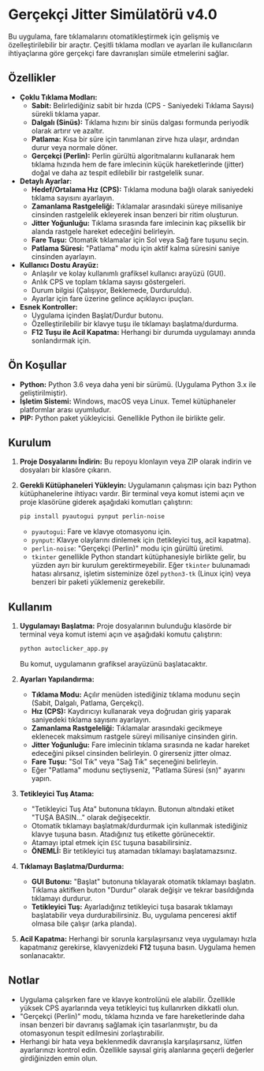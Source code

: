 # Gerçekçi Jitter Simülatörü v4.0

Bu uygulama, fare tıklamalarını otomatikleştirmek için gelişmiş ve özelleştirilebilir bir araçtır. Çeşitli tıklama modları ve ayarları ile kullanıcıların ihtiyaçlarına göre gerçekçi fare davranışları simüle etmelerini sağlar.

## Özellikler

*   **Çoklu Tıklama Modları:**
    *   **Sabit:** Belirlediğiniz sabit bir hızda (CPS - Saniyedeki Tıklama Sayısı) sürekli tıklama yapar.
    *   **Dalgalı (Sinüs):** Tıklama hızını bir sinüs dalgası formunda periyodik olarak artırır ve azaltır.
    *   **Patlama:** Kısa bir süre için tanımlanan zirve hıza ulaşır, ardından durur veya normale döner.
    *   **Gerçekçi (Perlin):** Perlin gürültü algoritmalarını kullanarak hem tıklama hızında hem de fare imlecinin küçük hareketlerinde (jitter) doğal ve daha az tespit edilebilir bir rastgelelik sunar.
*   **Detaylı Ayarlar:**
    *   **Hedef/Ortalama Hız (CPS):** Tıklama moduna bağlı olarak saniyedeki tıklama sayısını ayarlayın.
    *   **Zamanlama Rastgeleliği:** Tıklamalar arasındaki süreye milisaniye cinsinden rastgelelik ekleyerek insan benzeri bir ritim oluşturun.
    *   **Jitter Yoğunluğu:** Tıklama sırasında fare imlecinin kaç piksellik bir alanda rastgele hareket edeceğini belirleyin.
    *   **Fare Tuşu:** Otomatik tıklamalar için Sol veya Sağ fare tuşunu seçin.
    *   **Patlama Süresi:** "Patlama" modu için aktif kalma süresini saniye cinsinden ayarlayın.
*   **Kullanıcı Dostu Arayüz:**
    *   Anlaşılır ve kolay kullanımlı grafiksel kullanıcı arayüzü (GUI).
    *   Anlık CPS ve toplam tıklama sayısı göstergeleri.
    *   Durum bilgisi (Çalışıyor, Beklemede, Durduruldu).
    *   Ayarlar için fare üzerine gelince açıklayıcı ipuçları.
*   **Esnek Kontroller:**
    *   Uygulama içinden Başlat/Durdur butonu.
    *   Özelleştirilebilir bir klavye tuşu ile tıklamayı başlatma/durdurma.
    *   **F12 Tuşu ile Acil Kapatma:** Herhangi bir durumda uygulamayı anında sonlandırmak için.

## Ön Koşullar

*   **Python:** Python 3.6 veya daha yeni bir sürümü. (Uygulama Python 3.x ile geliştirilmiştir).
*   **İşletim Sistemi:** Windows, macOS veya Linux. Temel kütüphaneler platformlar arası uyumludur.
*   **PIP:** Python paket yükleyicisi. Genellikle Python ile birlikte gelir.

## Kurulum

1.  **Proje Dosyalarını İndirin:**
    Bu repoyu klonlayın veya ZIP olarak indirin ve dosyaları bir klasöre çıkarın.

2.  **Gerekli Kütüphaneleri Yükleyin:**
    Uygulamanın çalışması için bazı Python kütüphanelerine ihtiyacı vardır. Bir terminal veya komut istemi açın ve proje klasörüne giderek aşağıdaki komutları çalıştırın:

    ```bash
    pip install pyautogui pynput perlin-noise
    ```
    *   `pyautogui`: Fare ve klavye otomasyonu için.
    *   `pynput`: Klavye olaylarını dinlemek için (tetikleyici tuş, acil kapatma).
    *   `perlin-noise`: "Gerçekçi (Perlin)" modu için gürültü üretimi.
    *   `tkinter` genellikle Python standart kütüphanesiyle birlikte gelir, bu yüzden ayrı bir kurulum gerektirmeyebilir. Eğer `tkinter` bulunamadı hatası alırsanız, işletim sisteminize özel `python3-tk` (Linux için) veya benzeri bir paketi yüklemeniz gerekebilir.

## Kullanım

1.  **Uygulamayı Başlatma:**
    Proje dosyalarının bulunduğu klasörde bir terminal veya komut istemi açın ve aşağıdaki komutu çalıştırın:

    ```bash
    python autoclicker_app.py
    ```
    Bu komut, uygulamanın grafiksel arayüzünü başlatacaktır.

2.  **Ayarları Yapılandırma:**
    *   **Tıklama Modu:** Açılır menüden istediğiniz tıklama modunu seçin (Sabit, Dalgalı, Patlama, Gerçekçi).
    *   **Hız (CPS):** Kaydırıcıyı kullanarak veya doğrudan giriş yaparak saniyedeki tıklama sayısını ayarlayın.
    *   **Zamanlama Rastgeleliği:** Tıklamalar arasındaki gecikmeye eklenecek maksimum rastgele süreyi milisaniye cinsinden girin.
    *   **Jitter Yoğunluğu:** Fare imlecinin tıklama sırasında ne kadar hareket edeceğini piksel cinsinden belirleyin. 0 girerseniz jitter olmaz.
    *   **Fare Tuşu:** "Sol Tık" veya "Sağ Tık" seçeneğini belirleyin.
    *   Eğer "Patlama" modunu seçtiyseniz, "Patlama Süresi (sn)" ayarını yapın.

3.  **Tetikleyici Tuş Atama:**
    *   "Tetikleyici Tuş Ata" butonuna tıklayın. Butonun altındaki etiket "TUŞA BASIN..." olarak değişecektir.
    *   Otomatik tıklamayı başlatmak/durdurmak için kullanmak istediğiniz klavye tuşuna basın. Atadığınız tuş etikette görünecektir.
    *   Atamayı iptal etmek için `ESC` tuşuna basabilirsiniz.
    *   **ÖNEMLİ:** Bir tetikleyici tuş atamadan tıklamayı başlatamazsınız.

4.  **Tıklamayı Başlatma/Durdurma:**
    *   **GUI Butonu:** "Başlat" butonuna tıklayarak otomatik tıklamayı başlatın. Tıklama aktifken buton "Durdur" olarak değişir ve tekrar basıldığında tıklamayı durdurur.
    *   **Tetikleyici Tuş:** Ayarladığınız tetikleyici tuşa basarak tıklamayı başlatabilir veya durdurabilirsiniz. Bu, uygulama penceresi aktif olmasa bile çalışır (arka planda).

5.  **Acil Kapatma:**
    Herhangi bir sorunla karşılaşırsanız veya uygulamayı hızla kapatmanız gerekirse, klavyenizdeki **F12** tuşuna basın. Uygulama hemen sonlanacaktır.

## Notlar

*   Uygulama çalışırken fare ve klavye kontrolünü ele alabilir. Özellikle yüksek CPS ayarlarında veya tetikleyici tuş kullanırken dikkatli olun.
*   "Gerçekçi (Perlin)" modu, tıklama hızında ve fare hareketlerinde daha insan benzeri bir davranış sağlamak için tasarlanmıştır, bu da otomasyonun tespit edilmesini zorlaştırabilir.
*   Herhangi bir hata veya beklenmedik davranışla karşılaşırsanız, lütfen ayarlarınızı kontrol edin. Özellikle sayısal giriş alanlarına geçerli değerler girdiğinizden emin olun.
